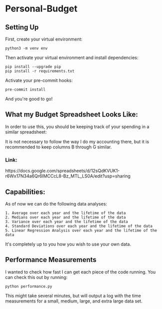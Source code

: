# Personal-Budget

<h2>Setting Up</h2>
First, create your virtual environment:

    python3 -m venv env

Then activate your virtual environment and install dependencies:

    pip install --upgrade pip
    pip install -r requirements.txt

Activate your pre-commit hooks:

    pre-commit install

And you're good to go!

<h2>What my Budget Spreadsheet Looks Like:</h2>
In order to use this, you should be keeping track of your spending in a similar spreadsheet:

It is not necessary to follow the way I do my accounting there, but it is recommended to keep columns
B through G similar.

<h3>Link:</h3>
https://docs.google.com/spreadsheets/d/12sQdKVUK1-r6Wx17N34a6Qr6IMCCcL8-Bz_MTL_LS0A/edit?usp=sharing


<h2>Capabilities:</h2>

As of now we can do the following data analyses:

    1. Average over each year and the lifetime of the data
    2. Medians over each year and the lifetime of the data
    3. Variance over each year and the lifetime of the data
    4. Standard Deviations over each year and the lifetime of the data
    5. Linear Regression Analysis over each year and the lifetime of the data

It's completely up to you how you wish to use your own data.


<h2>Performance Measurements</h2>

I wanted to check how fast I can get each piece of the code running. You can check this out by
running:

    python performance.py

This might take several minutes, but will output a log with the time measurements for
a small, medium, large, and extra large data set.
